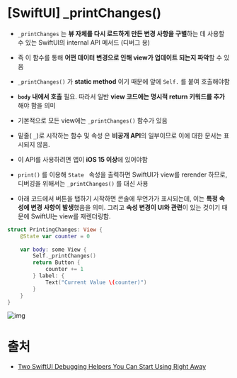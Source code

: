 # [SwiftUI] _printChanges() 

- `_printChanges` 는 **뷰 자체를 다시 로드하게 만든 변경 사항을 구별**하는 데 사용할 수 있는 SwiftUI의 internal API 메서드 (디버그 용)
- 즉 이 함수를 통해 **어떤 데이터 변경으로 인해  view가 업데이트 되는지 파악**할 수 있음
- `_printChanges()` 가 **static method** 이기 때문에 앞에 `Self.` 를 붙여 호출해야함
- **`body` 내에서 호출** 필요. 따라서 일반 **view 코드에는 명시적 return 키워드를 추가**해야 함을 의미
- 기본적으로 모든 view에는 `_printChanges()` 함수가 있음
- 밑줄( `_`)로 시작하는 함수 및 속성 은 **비공개 API**의 일부이므로 이에 대한 문서는 표시되지 않음.
- 이 API를 사용하려면 앱이 **iOS 15 이상**에 있어야함
- `print()` 를 이용해 `State ` 속성을 출력하면  SwiftUI가 view를 rerender 하므로, 디버깅을 위해서는 `_printChanges()` 를 대신 사용

- 아래 코드에서 버튼을 탭하기 시작하면 콘솔에 무언가가 표시되는데, 이는 **특정 속성에 변경 사항이 발생**했음을 의미. 그리고 **속성 변경이 UI와 관련**이 있는 것이기 때문에 SwiftUI는 view를 재렌더링함.

```swift
struct PrintingChanges: View {
    @State var counter = 0
    
    var body: some View {
        Self._printChanges()
        return Button {
            counter += 1
        } label: {
            Text("Current Value \(counter)")
        }   
    }
}
```

![img](https://miro.medium.com/max/1400/1*NIlYyj4231eAEP35-HsWSg.png)



# 출처

- [Two SwiftUI Debugging Helpers You Can Start Using Right Away](https://betterprogramming.pub/two-swiftui-debugging-helpers-you-can-start-using-right-away-26d25630c0cf)

